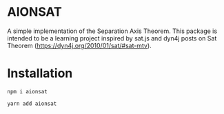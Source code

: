 # AIONSAT

A simple implementation of the Separation Axis Theorem.
This package is intended to be a learning project inspired by sat.js and dyn4j posts on Sat Theorem (https://dyn4j.org/2010/01/sat/#sat-mtv).

# Installation

`npm i aionsat`

`yarn add aionsat`
